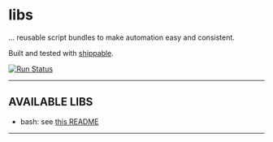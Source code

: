# libs

... reusable script bundles to make automation easy and consistent.

Built and tested with [shippable](https://shippable.com).

[![Run Status](https://api.shippable.com/projects/5a588d01e0a7bb07007efbd7/badge?branch=master)](https://app.shippable.com/github/opsgang/libs)

---

## AVAILABLE LIBS

* bash: see [this README](bash/README.md)

---
